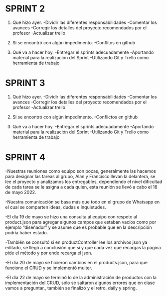 # SPRINT 2

1.	Qué hizo ayer.
  -Dividir las diferentes responsabilidades 
  -Comentar los avances 
  -Corregir los detalles del proyecto recomendados por el profesor
  -Actualizar trello

2.	Si se encontró con algún impedimento.
  -Conflitos en github
 

3.	Qué va a hacer hoy.
  -Entregar el sprints adecuadamente
  -Aportando material para la realización del Sprint
  -Utilizando Git y Trello como herramienta de trabajo

# SPRINT 3

1. Qué hizo ayer.
-Dividir las diferentes responsabilidades 
-Comentar los avances 
-Corregir los detalles del proyecto recomendados por el profesor
-Actualizar trello

2.  Si se encontró con algún impedimento. 
-Conflictos en github

3.   Qué va a hacer hoy.
-Entregar el sprints adecuadamente
-Aportando material para la realización del Sprint
-Utilizando Git y Trello como herramienta de trabajo

# SPRINT 4

-Nuestras reuniones como equipo son pocas, generalmente las hacemos para designar  las tareas al grupo, Alan y Francisco llevan la delantera, se lee el proyecto y analizamos los entregables, dependiendo el nivel dificultad de cada tarea se le asigna a cada quien, esta reunión se llevó a cabo el 18 de mayo 2022.

-Nuestra comunicación se basa más que todo en el grupo de Whatsapp en el cual se comparten ideas, dudas e inquietudes. 

-El día 19 de mayo  se hizo una consulta al equipo con respeto al product.json para agregar algunos campos que estaban vacíos como por ejemplo “diseñador” y se asume que es probable que en la descripción podría haber estado.

-También se consultó si en productController lee los archivos json ya editado, se llegó a conclusión que si y que cada vez que recargas la página pide el método y por ende recarga el json.

-El día 20 de mayo se hicieron cambios en el products.json, para que funcione el CRUD y se implementó multer.

-El día 22 de mayo se terminó lo de la administración de productos con la implementación del CRUD, sólo se saltaron algunos errores que en clase vamos a preguntar., también se finalizó y el retro, daily y spring.

